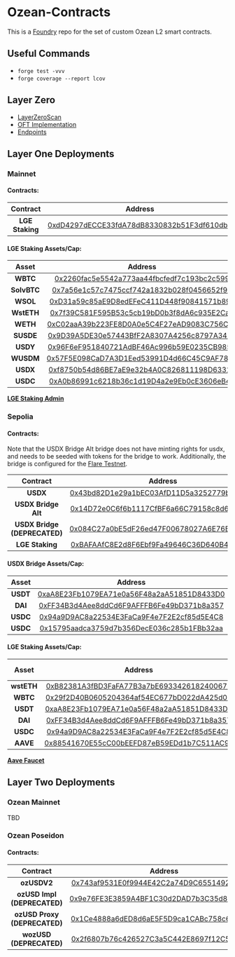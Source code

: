 # Ozean-Contracts

This is a [Foundry](https://book.getfoundry.sh/) repo for the set of custom Ozean L2 smart contracts. 

## Useful Commands
- `forge test -vvv`
- `forge coverage --report lcov`

## Layer Zero
- [LayerZeroScan](https://testnet.layerzeroscan.com/)
- [OFT Implementation](https://docs.layerzero.network/v2/developers/evm/oft/quickstart)
- [Endpoints](https://docs.layerzero.network/v2/developers/evm/technical-reference/deployed-contracts)


## Layer One Deployments

### Mainnet

#### Contracts:

| **Contract** | **Address** |
|:---:|:---:|
| **LGE Staking** | [0xdD4297dECCE33fdA78dB8330832b51F3df610db9](https://eth.blockscout.com/address/0xdD4297dECCE33fdA78dB8330832b51F3df610db9?tab=contract_source_code)|

#### LGE Staking Assets/Cap:

| **Asset** | **Address** | **Deposit Cap** | **Decimals** |
|:---:|:---:|:---:|:---:|
| **WBTC** | [0x2260fac5e5542a773aa44fbcfedf7c193bc2c599](https://etherscan.io/address/0x2260fac5e5542a773aa44fbcfedf7c193bc2c599)| 100_000_000 | 8 |
| **SolvBTC** | [0x7a56e1c57c7475ccf742a1832b028f0456652f97](https://etherscan.io/address/0x7a56e1c57c7475ccf742a1832b028f0456652f97)| 100_000_000 | 18 |
| **WSOL** | [0xD31a59c85aE9D8edEFeC411D448f90841571b89c](https://etherscan.io/address/0xD31a59c85aE9D8edEFeC411D448f90841571b89c)| 100_000_000 | 9 |
| **WstETH** | [0x7f39C581F595B53c5cb19bD0b3f8dA6c935E2Ca0](https://etherscan.io/address/0x7f39C581F595B53c5cb19bD0b3f8dA6c935E2Ca0)| 100_000_000 | 18 |
| **WETH** | [0xC02aaA39b223FE8D0A0e5C4F27eAD9083C756Cc2](https://etherscan.io/address/0xC02aaA39b223FE8D0A0e5C4F27eAD9083C756Cc2)| 100_000_000 | 18 |
| **SUSDE** | [0x9D39A5DE30e57443BfF2A8307A4256c8797A3497](https://etherscan.io/address/0x9D39A5DE30e57443BfF2A8307A4256c8797A3497)| 100_000_000 | 18 |
| **USDY** | [0x96F6eF951840721AdBF46Ac996b59E0235CB985C](https://etherscan.io/address/0x96F6eF951840721AdBF46Ac996b59E0235CB985C)| 100_000_000 | 18 |
| **WUSDM** | [0x57F5E098CaD7A3D1Eed53991D4d66C45C9AF7812](https://etherscan.io/address/0x57F5E098CaD7A3D1Eed53991D4d66C45C9AF7812)| 100_000_000 | 18 |
| **USDX** | [0xf8750b54d86BE7aE9e32b4A0C826811198D63313](https://etherscan.io/address/0xf8750b54d86BE7aE9e32b4A0C826811198D63313)| 100_000_000 | 18 |
| **USDC** | [0xA0b86991c6218b36c1d19D4a2e9Eb0cE3606eB48](https://etherscan.io/address/0xA0b86991c6218b36c1d19D4a2e9Eb0cE3606eB48)| 100_000_000 | 6 |

[**LGE Staking Admin**](https://etherscan.io/address/0x8A358c6ef869e3A1110398cC12581deB5946eB1a#code)

### Sepolia

#### Contracts:

Note that the USDX Bridge Alt bridge does not have minting rights for usdx, and needs to be seeded with tokens for the bridge to work. Additionally, the bridge is configured for the [Flare Testnet](https://testnet.flarescan.com/).

| **Contract** | **Address** |
|:---:|:---:|
| **USDX** | [0x43bd82D1e29a1bEC03AfD11D5a3252779b8c760c](https://sepolia.etherscan.io/token/0x43bd82d1e29a1bec03afd11d5a3252779b8c760c#code)|
| **USDX Bridge Alt** | [0x14D72e0C6f6b1117CfBF6a66C79158c8d6a18bC7](https://eth-sepolia.blockscout.com/address/0x14D72e0C6f6b1117CfBF6a66C79158c8d6a18bC7)|
| **USDX Bridge (DEPRECATED)** | [0x084C27a0bE5dF26ed47F00678027A6E76B14a0B4](https://sepolia.etherscan.io/address/0x084c27a0be5df26ed47f00678027a6e76b14a0b4#code)|
| **LGE Staking** | [0xBAFAAfC8E2d8F6Ebf9Fa49646C36D640B4e07203](https://sepolia.etherscan.io/address/0xBAFAAfC8E2d8F6Ebf9Fa49646C36D640B4e07203#code)|

#### USDX Bridge Assets/Cap:
| **Asset** | **Address** |**Deposit Cap** |
|:---:|:---:|:---:|
| **USDT** | [0xaA8E23Fb1079EA71e0a56F48a2aA51851D8433D0](https://sepolia.etherscan.io/address/0xaA8E23Fb1079EA71e0a56F48a2aA51851D8433D0)| 1_000_000_000_000 |
| **DAI** | [0xFF34B3d4Aee8ddCd6F9AFFFB6Fe49bD371b8a357](https://sepolia.etherscan.io/address/0xFF34B3d4Aee8ddCd6F9AFFFB6Fe49bD371b8a357)| 1_000_000_000_000 |
| **USDC** | [0x94a9D9AC8a22534E3FaCa9F4e7F2E2cf85d5E4C8](https://sepolia.etherscan.io/address/0x94a9D9AC8a22534E3FaCa9F4e7F2E2cf85d5E4C8)| 1_000_000_000_000 |
| **USDC** | [0x15795aadca3759d7b356DecE036c285b1FBb32aa](https://sepolia.etherscan.io/address/0x15795aadca3759d7b356DecE036c285b1FBb32aa)| 1_000_000_000_000 |

#### LGE Staking Assets/Cap:

| **Asset** | **Address** |**Deposit Cap** |
|:---:|:---:|:---:|
| **wstETH** | [0xB82381A3fBD3FaFA77B3a7bE693342618240067b](https://sepolia.etherscan.io/address/0xB82381A3fBD3FaFA77B3a7bE693342618240067b)| 1_000_000 |
| **WBTC** | [0x29f2D40B0605204364af54EC677bD022dA425d03](https://sepolia.etherscan.io/address/0x29f2D40B0605204364af54EC677bD022dA425d03)| 1_000_000 |
| **USDT** | [0xaA8E23Fb1079EA71e0a56F48a2aA51851D8433D0](https://sepolia.etherscan.io/address/0xaA8E23Fb1079EA71e0a56F48a2aA51851D8433D0)| 1_000_000 |
| **DAI** | [0xFF34B3d4Aee8ddCd6F9AFFFB6Fe49bD371b8a357](https://sepolia.etherscan.io/address/0xFF34B3d4Aee8ddCd6F9AFFFB6Fe49bD371b8a357)| 1_000_000 |
| **USDC** | [0x94a9D9AC8a22534E3FaCa9F4e7F2E2cf85d5E4C8](https://sepolia.etherscan.io/address/0x94a9D9AC8a22534E3FaCa9F4e7F2E2cf85d5E4C8)| 1_000_000 |
| **AAVE** | [0x88541670E55cC00bEEFD87eB59EDd1b7C511AC9a](https://sepolia.etherscan.io/address/0x88541670E55cC00bEEFD87eB59EDd1b7C511AC9a)| 1_000_000 |

[**Aave Faucet**](https://app.aave.com/faucet/)

## Layer Two Deployments

### Ozean Mainnet

TBD

### Ozean Poseidon

#### Contracts:

| **Contract** | **Address** |
|:---:|:---:|
| **ozUSDV2** | [0x743af9531E0f9944E42C2a74D9C65514925d6830](https://poseidon-testnet.explorer.caldera.xyz/address/0x743af9531E0f9944E42C2a74D9C65514925d6830)|
| **ozUSD Impl (DEPRECATED)** | [0x9e76FE3E3859A4BF1C30d2DAD7b3C35d8654Eb50](https://ozean-testnet.explorer.caldera.xyz/address/0x9e76FE3E3859A4BF1C30d2DAD7b3C35d8654Eb50)|
| **ozUSD Proxy (DEPRECATED)** | [0x1Ce4888a6dED8d6aE5F5D9ca1CABc758c680950b](https://ozean-testnet.explorer.caldera.xyz/address/0x1Ce4888a6dED8d6aE5F5D9ca1CABc758c680950b)|
| **wozUSD (DEPRECATED)**  | [0x2f6807b76c426527C3a5C442E8697f12C554195b](https://ozean-testnet.explorer.caldera.xyz/address/0x2f6807b76c426527C3a5C442E8697f12C554195b)|

